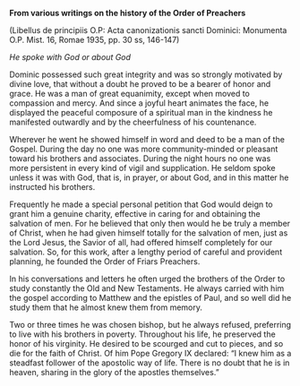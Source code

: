 

**From various writings on the history of the Order of Preachers**

(Libellus de principiis O.P: Acta canonizationis sancti Dominici: Monumenta O.P. Mist. 16, Romae 1935, pp. 30 ss, 146-147)

_He spoke with God or about God_

Dominic possessed such great integrity and was so strongly motivated by divine love, that without a doubt he proved to be a bearer of honor and grace. He was a man of great equanimity, except when moved to compassion and mercy. And since a joyful heart animates the face, he displayed the peaceful composure of a spiritual man in the kindness he manifested outwardly and by the cheerfulness of his countenance.

Wherever he went he showed himself in word and deed to be a man of the Gospel. During the day no one was more community-minded or pleasant toward his brothers and associates. During the night hours no one was more persistent in every kind of vigil and supplication. He seldom spoke unless it was with God, that is, in prayer, or about God, and in this matter he instructed his brothers.

Frequently he made a special personal petition that God would deign to grant him a genuine charity, effective in caring for and obtaining the salvation of men. For he believed that only then would he be truly a member of Christ, when he had given himself totally for the salvation of men, just as the Lord Jesus, the Savior of all, had offered himself completely for our salvation. So, for this work, after a lengthy period of careful and provident planning, he founded the Order of Friars Preachers.

In his conversations and letters he often urged the brothers of the Order to study constantly the Old and New Testaments. He always carried with him the gospel according to Matthew and the epistles of Paul, and so well did he study them that he almost knew them from memory.

Two or three times he was chosen bishop, but he always refused, preferring to live with his brothers in poverty. Throughout his life, he preserved the honor of his virginity. He desired to be scourged and cut to pieces, and so die for the faith of Christ. Of him Pope Gregory IX declared: “I knew him as a steadfast follower of the apostolic way of life. There is no doubt that he is in heaven, sharing in the glory of the apostles themselves.”

